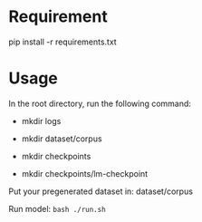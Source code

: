 # Requirement
pip install -r requirements.txt

# Usage
In the root directory, run the following command:

- mkdir logs

- mkdir dataset/corpus

- mkdir checkpoints

- mkdir checkpoints/lm-checkpoint

Put your pregenerated dataset in: dataset/corpus

Run model: ```bash ./run.sh```
